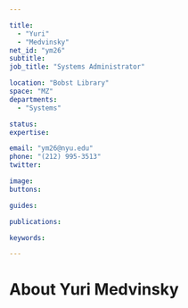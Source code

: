 ```yaml
---

title:
  - "Yuri"
  - "Medvinsky"
net_id: "ym26"
subtitle: 
job_title: "Systems Administrator"

location: "Bobst Library"
space: "MZ"
departments:
  - "Systems"

status: 
expertise:

email: "ym26@nyu.edu"
phone: "(212) 995-3513"
twitter: 

image: 
buttons:

guides:

publications:

keywords:

---
```


# About Yuri Medvinsky


